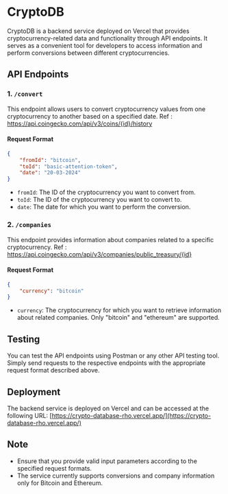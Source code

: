 # CryptoDB

CryptoDB is a backend service deployed on Vercel that provides cryptocurrency-related data and functionality through API endpoints. It serves as a convenient tool for developers to access information and perform conversions between different cryptocurrencies.

## API Endpoints

### 1. `/convert`

This endpoint allows users to convert cryptocurrency values from one cryptocurrency to another based on a specified date.
Ref : https://api.coingecko.com/api/v3/coins/{id}/history

#### Request Format

```json
{
    "fromId": "bitcoin",
    "toId": "basic-attention-token",
    "date": "20-03-2024"
}
```

- `fromId`: The ID of the cryptocurrency you want to convert from.
- `toId`: The ID of the cryptocurrency you want to convert to.
- `date`: The date for which you want to perform the conversion.

### 2. `/companies`

This endpoint provides information about companies related to a specific cryptocurrency.
Ref : https://api.coingecko.com/api/v3/companies/public_treasury/{id} 

#### Request Format

```json
{
    "currency": "bitcoin"
}
```

- `currency`: The cryptocurrency for which you want to retrieve information about related companies. Only "bitcoin" and "ethereum" are supported.

## Testing

You can test the API endpoints using Postman or any other API testing tool. Simply send requests to the respective endpoints with the appropriate request format described above.

## Deployment

The backend service is deployed on Vercel and can be accessed at the following URL:
[https://crypto-database-rho.vercel.app/](https://crypto-database-rho.vercel.app/)

## Note

- Ensure that you provide valid input parameters according to the specified request formats.
- The service currently supports conversions and company information only for Bitcoin and Ethereum.
